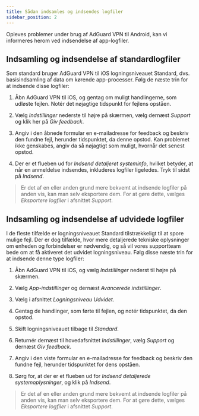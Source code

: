 ```yaml
---
title: Sådan indsamles og indsendes logfiler
sidebar_position: 2
---
```


Opleves problemer under brug af AdGuard VPN til Android, kan vi informeres herom ved indsendelse af app-logfiler.

## Indsamling og indsendelse af standardlogfiler

Som standard bruger AdGuard VPN til iOS logningsniveauet Standard, dvs. basisindsamling af data om kørende app-processer. Følg de næste trin for at indsende disse logfiler:

1. Åbn AdGuard VPN til iOS, og gentag om muligt handlingerne, som udløste fejlen. Notér det nøjagtige tidspunkt for fejlens opståen.

2. Vælg *Indstillinger* nederste til højre på skærmen, vælg dernæst *Support* og klik her på *Giv feedback*.

3. Angiv i den åbnede formular en e-mailadresse for feedback og beskriv den fundne fejl, herunder tidspunktet, da denne opstod. Kan problemet ikke genskabes, angiv da så nøjagtigt som muligt, hvornår det senest opstod.

4. Der er et flueben ud for *Indsend detaljeret systeminfo*, hvilket betyder, at når en anmeldelse indsendes, inkluderes logfiler ligeledes. Tryk til sidst på *Indsend*.
> Er det af en eller anden grund mere bekvemt at indsende logfiler på anden vis, kan man selv eksportere dem. For at gøre dette, vælges *Eksportere logfiler* i afsnittet *Support*.

## Indsamling og indsendelse af udvidede logfiler

I de fleste tilfælde er logningsniveauet Standard tilstrækkeligt til at spore mulige fejl. Der er dog tilfælde, hvor mere detaljerede tekniske oplysninger om enheden og forbindelser er nødvendig, og så vil vores supportteam bede om at få aktiveret det udvidet logningsniveau. Følg disse næste trin for at indsende denne type logfiler:

1. Åbn AdGuard VPN til iOS, og vælg *Indstillinger* nederst til højre på skærmen.

2. Vælg *App-indstillinger* og dernæst *Avancerede indstillinger*.

3. Vælg i afsnittet *Logningsniveau* *Udvidet*.

4. Gentag de handlinger, som førte til fejlen, og notér tidspunktet, da den opstod.

5. Skift logningsniveauet tilbage til *Standard*.

6. Returnér dernæst til hovedafsnittet *Indstillinger*, vælg *Support* og dernæst *Giv feedback*.

7. Angiv i den viste formular en e-mailadresse for feedback og beskriv den fundne fejl, herunder tidspunktet for dens opståen.

8. Sørg for, at der er et flueben ud for *Indsend detaljerede systemoplysninger*, og klik på *Indsend*.
> Er det af en eller anden grund mere bekvemt at indsende logfiler på anden vis, kan man selv eksportere dem. For at gøre dette, vælges *Eksportere logfiler* i afsnittet *Support*.
